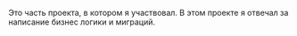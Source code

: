 Это часть проекта, в котором я участвовал. В этом проекте я отвечал за написание бизнес логики и миграций. 
